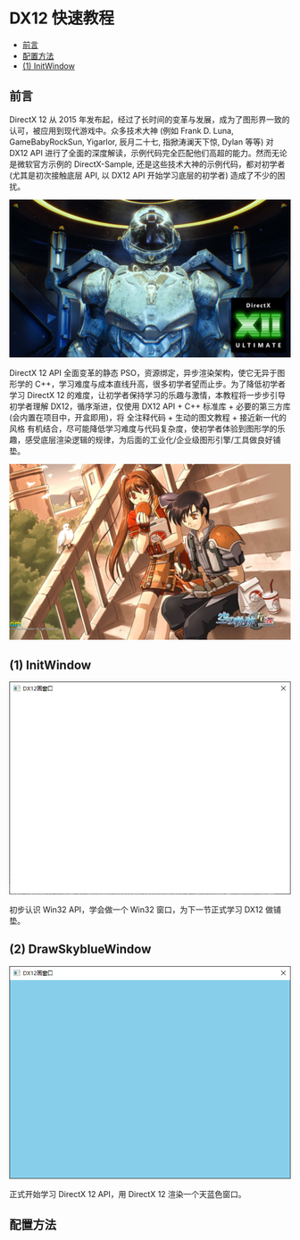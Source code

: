 # DX12 快速教程

- [前言](#前言)
- [配置方法](#配置方法)
- [(1) InitWindow](#1-initwindow)

## 前言

DirectX 12 从 2015 年发布起，经过了长时间的变革与发展，成为了图形界一致的认可，被应用到现代游戏中。众多技术大神 (例如 Frank D. Luna, GameBabyRockSun, Yigarlor, 辰月二十七, 指掀涛澜天下惊, Dylan 等等) 对 DX12 API 进行了全面的深度解读，示例代码完全匹配他们高超的能力。然而无论是微软官方示例的 DirectX-Sample, 还是这些技术大神的示例代码，都对初学者 (尤其是初次接触底层 API, 以 DX12 API 开始学习底层的初学者) 造成了不少的困扰。

![](https://raw.githubusercontent.com/DG-AF/DX12-Quick-Tutorial/master/GitPicDir/434924d4bc0ffcf4c9847705c1aeb90a.jpg)

DirectX 12 API 全面变革的静态 PSO，资源绑定，异步渲染架构，使它无异于图形学的 C++，学习难度与成本直线升高，很多初学者望而止步。为了降低初学者学习 DirectX 12 的难度，让初学者保持学习的乐趣与激情，本教程将一步步引导初学者理解 DX12，循序渐进，仅使用 DX12 API + C++ 标准库 + 必要的第三方库 (会内置在项目中，开盒即用)，将 全注释代码 + 生动的图文教程 + 接近新一代的风格 有机结合，尽可能降低学习难度与代码复杂度，使初学者体验到图形学的乐趣，感受底层渲染逻辑的规律，为后面的工业化/企业级图形引擎/工具做良好铺垫。

![](https://raw.githubusercontent.com/DG-AF/DX12-Quick-Tutorial/master/GitPicDir/c408b84e50aad90dedf0886654d5d334.jpg)

## (1) InitWindow

![](https://raw.githubusercontent.com/DG-AF/DX12-Quick-Tutorial/master/GitPicDir/1.PNG)

初步认识 Win32 API，学会做一个 Win32 窗口，为下一节正式学习 DX12 做铺垫。

## (2) DrawSkyblueWindow

![](https://raw.githubusercontent.com/DG-AF/DX12-Quick-Tutorial/master/GitPicDir/2.PNG)

正式开始学习 DirectX 12 API，用 DirectX 12 渲染一个天蓝色窗口。

## 配置方法



